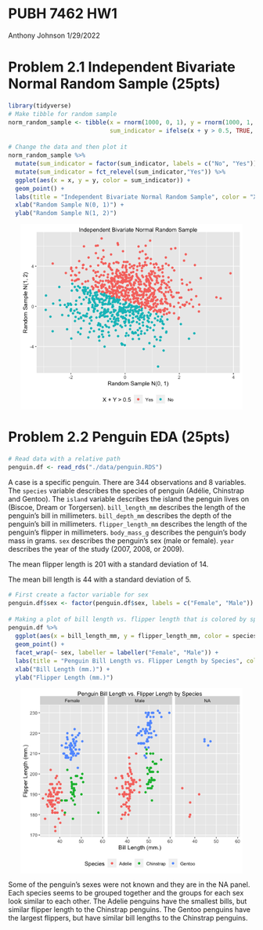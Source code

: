 PUBH 7462 HW1
================
Anthony Johnson
1/29/2022

# Problem 2.1 Independent Bivariate Normal Random Sample (25pts)

``` r
library(tidyverse)
# Make tibble for random sample
norm_random_sample <- tibble(x = rnorm(1000, 0, 1), y = rnorm(1000, 1, 2), 
                             sum_indicator = ifelse(x + y > 0.5, TRUE, FALSE))

# Change the data and then plot it
norm_random_sample %>%
  mutate(sum_indicator = factor(sum_indicator, labels = c("No", "Yes"))) %>%
  mutate(sum_indicator = fct_relevel(sum_indicator,"Yes")) %>%
  ggplot(aes(x = x, y = y, color = sum_indicator)) +
  geom_point() +
  labs(title = "Independent Bivariate Normal Random Sample", color = "X + Y > 0.5") +
  xlab("Random Sample N(0, 1)") + 
  ylab("Random Sample N(1, 2)")
```

<img src="PUBH7462_HW1_AnthonyJohnson_files/figure-gfm/Independent Bivariate Normal Random Sample-1.png" width="90%" style="display: block; margin: auto;" />

# Problem 2.2 Penguin EDA (25pts)

``` r
# Read data with a relative path
penguin.df <- read_rds("./data/penguin.RDS")
```

A case is a specific penguin. There are 344 observations and 8
variables. The `species` variable describes the species of penguin
(Adélie, Chinstrap and Gentoo). The `island` variable describes the
island the penguin lives on (Biscoe, Dream or Torgersen).
`bill_length_mm` describes the length of the penguin’s bill in
millimeters. `bill_depth_mm` describes the depth of the penguin’s bill
in millimeters. `flipper_length_mm` describes the length of the
penguin’s flipper in millimeters. `body_mass_g` describes the penguin’s
body mass in grams. `sex` describes the penguin’s sex (male or female).
`year` describes the year of the study (2007, 2008, or 2009).

The mean flipper length is 201 with a standard deviation of 14.

The mean bill length is 44 with a standard deviation of 5.

``` r
# First create a factor variable for sex
penguin.df$sex <- factor(penguin.df$sex, labels = c("Female", "Male"))

# Making a plot of bill length vs. flipper length that is colored by species and faceted by sex
penguin.df %>%
  ggplot(aes(x = bill_length_mm, y = flipper_length_mm, color = species)) +
  geom_point() +
  facet_wrap(~ sex, labeller = labeller("Female", "Male")) +
  labs(title = "Penguin Bill Length vs. Flipper Length by Species", color = "Species") +
  xlab("Bill Length (mm.)") +
  ylab("Flipper Length (mm.)")
```

<img src="PUBH7462_HW1_AnthonyJohnson_files/figure-gfm/unnamed-chunk-2-1.png" width="90%" style="display: block; margin: auto;" />

Some of the penguin’s sexes were not known and they are in the NA panel.
Each species seems to be grouped together and the groups for each sex
look similar to each other. The Adelie penguins have the smallest bills,
but similar flipper length to the Chinstrap penguins. The Gentoo
penguins have the largest flippers, but have similar bill lengths to the
Chinstrap penguins.

